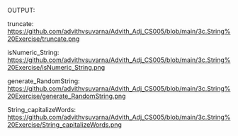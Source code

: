 OUTPUT:

truncate: https://github.com/advithvsuvarna/Advith_Adj_CS005/blob/main/3c.String%20Exercise/truncate.png

isNumeric_String: https://github.com/advithvsuvarna/Advith_Adj_CS005/blob/main/3c.String%20Exercise/isNumeric_String.png

generate_RandomString: https://github.com/advithvsuvarna/Advith_Adj_CS005/blob/main/3c.String%20Exercise/generate_RandomString.png

String_capitalizeWords: https://github.com/advithvsuvarna/Advith_Adj_CS005/blob/main/3c.String%20Exercise/String_capitalizeWords.png
